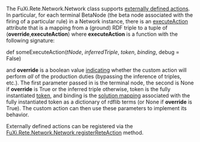 The FuXi.Rete.Network.Network class supports [externally defined actions](http://www.w3.org/TR/rif-prd/#Execute).  In particular, for each terminal BetaNode (the beta node associated with the firing of a particular rule) in a Network instance, there is an [executeAction](http://code.google.com/p/fuxi/source/browse/lib/Rete/BetaNode.py#535) attribute that is a mapping from a (ground) RDF triple to a tuple of (**override**,**executeAction**) where **executeAction** is a function with the following signature:

def someExecuteAction(_tNode_, _inferredTriple_, _token_, _binding_, debug = False)

and **override** is a boolean value [indicating](http://code.google.com/p/fuxi/source/browse/lib/Rete/Network.py#527) whether the custom action will perform _all_ of the production duties (bypassing the inference of triples, etc.).  The first parameter passed in is the terminal node, the second is None if **override** is True or the inferred triple otherwise, token is the fully instantiated [token](http://code.google.com/p/fuxi/source/browse/lib/Rete/BetaNode.py#146), and binding is the [solution mapping](http://www.w3.org/TR/rdf-sparql-query/#defn_sparqlSolutionMapping) associated with the fully instantiated token as a dictionary of rdflib terms (or None if **override** is True).  The custom action can then use these parameters to implement its behavior.

Externally defined actions can be registered via the [FuXi.Rete.Network.Network.registerReteAction](http://code.google.com/p/fuxi/source/browse/lib/Rete/Network.py#643) method.